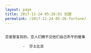 ```yaml
---
layout: page
title: 2017-11-24 05:26:01 创建
permalink: /2017-11-24-05-26-fortune/
---
```

```

恋爱是盲目的，恋人们瞧不见他们自己所干的傻事

        -  莎士比亚

```
